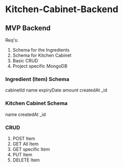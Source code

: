 # Kitchen-Cabinet-Backend
## MVP Backend
Req's:
1. Schema for the Ingredients
2. Schema for Kitchen Cabinet
3. Basic CRUD
4. Project specific MongoDB 


### Ingredient (Item) Schema

cabinetId
name
expiryDate
amount
createdAt
_id

### Kitchen Cabinet Schema
name
createdAt
_id

### CRUD
1. POST Item
2. GET All Item
3. GET specific Item
4. PUT Item
5. DELETE Item